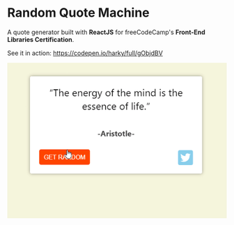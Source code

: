 # Random Quote Machine

A quote generator built with **ReactJS** for freeCodeCamp's **Front-End Libraries Certification**.

See it in action: https://codepen.io/harky/full/gObjdBV


![Quote Generator](https://raw.githubusercontent.com/iamharky/ReactJS-Random-Quote-Machine-fCC/master/quote-generator.gif)
